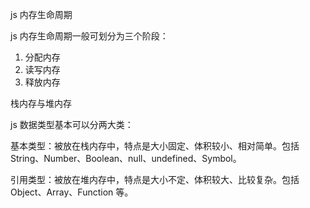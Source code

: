 js 内存生命周期

js 内存生命周期一般可划分为三个阶段：

1. 分配内存
2. 读写内存
3. 释放内存

栈内存与堆内存

js 数据类型基本可以分两大类：

基本类型：被放在栈内存中，特点是大小固定、体积较小、相对简单。包括 String、Number、Boolean、null、undefined、Symbol。

引用类型：被放在堆内存中，特点是大小不定、体积较大、比较复杂。包括 Object、Array、Function 等。